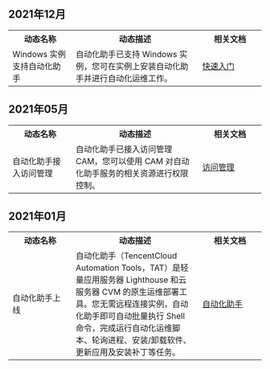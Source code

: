 ## 2021年12月
<table>
	<tr><th style="width: 25%;">动态名称</th><th style="width: 50%;">动态描述</th><th style="width: 25%;">相关文档</th></tr>
	<tr>
	<td>Windows 实例支持自动化助手</td>	<td>自动化助手已支持 Windows 实例，您可在实例上安装自动化助手并进行自动化运维工作。</td>	<td><a href="https://cloud.tencent.com/document/product/1340/50821">快速入门</a></td></tr>
</table>

## 2021年05月
<table>
	<tr><th style="width: 25%;">动态名称</th><th style="width: 50%;">动态描述</th><th style="width: 25%;">相关文档</th></tr>
	<tr>
	<td>自动化助手接入访问管理</td>	<td>自动化助手已接入访问管理 CAM，您可以使用 CAM 对自动化助手服务的相关资源进行权限控制。</td>	<td><a href="https://cloud.tencent.com/document/product/1340/56294">访问管理</a></td></tr>
</table>

## 2021年01月
<table>
	<tr><th style="width: 25%;">动态名称</th><th style="width: 50%;">动态描述</th><th style="width: 25%;">相关文档</th></tr>
	<tr>
	<td>自动化助手上线</td>	<td>自动化助手（TencentCloud Automation Tools，TAT）是轻量应用服务器 Lighthouse 和云服务器 CVM 的原生运维部署工具。您无需远程连接实例，自动化助手即可自动批量执行 Shell 命令，完成运行自动化运维脚本、轮询进程、安装/卸载软件、更新应用及安装补丁等任务。</td>	<td><a href="https://cloud.tencent.com/document/product/1340">自动化助手</a></td></tr>
</table>
